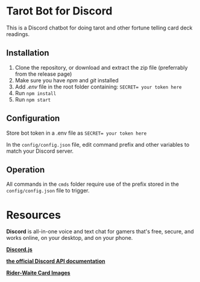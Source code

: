 # Tarot Bot for Discord
This is a Discord chatbot for doing tarot and other fortune telling card deck readings.

## Installation
1. Clone the repository, or download and extract the zip file (preferrably from the release page)
2. Make sure you have *npm* and *git* installed
3. Add *.env* file in the root folder containing: ``SECRET= your token here``
4. Run `npm install`
5. Run `npm start`

## Configuration
Store bot token in a .env file as ``SECRET= your token here``

In the ``config/config.json`` file, edit command prefix and other variables to match your Discord server.

## Operation
All commands in the ``cmds`` folder require use of the prefix stored in the ``config/config.json`` file to trigger.

# Resources

**Discord** is all-in-one voice and text chat for gamers that's free, secure, and works online, on your desktop, and on your phone.

**[Discord.js](https://github.com/hydrabolt/discord.js/)**

**[the official Discord API documentation](https://discordapp.com/developers/docs/intro)**

**[Rider-Waite Card Images](https://www.sacred-texts.com/tarot/pkt/index.htm)**

